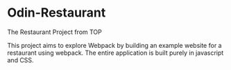 # Odin-Restaurant

The Restaurant Project from TOP

This project aims to explore Webpack by building an example website for a restaurant using webpack.
The entire application is built purely in javascript and CSS.
